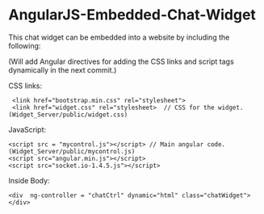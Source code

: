 # AngularJS-Embedded-Chat-Widget
This chat widget can be embedded into a website by including the following:

(Will add Angular directives for adding the CSS links and script tags dynamically in the next commit.)

CSS links: 
```
 <link href="bootstrap.min.css" rel="stylesheet"> 
 <link href="widget.css" rel="stylesheet>  // CSS for the widget. (Widget_Server/public/widget.css)
 ```
 
JavaScript:
```
<script src = "mycontrol.js"></script> // Main angular code. (Widget_Server/public/mycontrol.js)
<script src="angular.min.js"></script>
<script src="socket.io-1.4.5.js"></script>
```
Inside Body:
```
<div  ng-controller = "chatCtrl" dynamic="html" class="chatWidget"></div>

```


